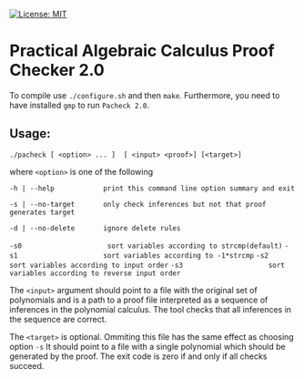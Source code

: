 [![License: MIT](https://img.shields.io/badge/License-MIT-yellow.svg)](https://opensource.org/licenses/MIT)

Practical Algebraic Calculus Proof Checker 2.0
=================================================

To compile use `./configure.sh` and then `make`.
Furthermore, you need to have installed `gmp` to run `Pacheck 2.0`.

Usage: 
----------------------------------
`./pacheck [ <option> ... ]  [ <input> <proof>] [<target>]`

where `<option>` is one of the following

  `-h | --help            print this command line option summary and exit`  

  `-s | --no-target       only check inferences but not that proof generates target`    

  `-d | --no-delete       ignore delete rules`  

 `-s0                     sort variables according to strcmp(default)`
 `-s1                     sort variables according to -1*strcmp`
 `-s2                     sort variables according to input order`
 `-s3                     sort variables according to reverse input order`


The `<input>` argument should point to a file with the
original set of polynomials and <proof> is a path to a proof file
interpreted as a sequence of inferences in the polynomial calculus.
The tool checks that all inferences in the sequence are correct.

The `<target>` is optional. Ommiting this file has the same effect as choosing option `-s`
It should point to a file with a single polynomial which
should be generated by the proof.
The exit code is zero if and only if all checks succeed.
